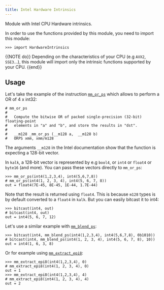 ```yaml
---
title: Intel Hardware Intrinsics
---
```


Module with Intel CPU Hardware intrinsics.

In order to use the functions provided by this module, you need to import this module:

```kalk
>>> import HardwareIntrinsics
```

{{NOTE do}}
Depending on the characteristics of your CPU (e.g `AVX2`, `SSE3`...), this module will import only the intrinsic functions supported by your CPU.
{{end}}

## Usage

Let's take the example of the instruction [`mm_or_ps`](/doc/api/intel/sse/#mm_or_ps) which allows to perform a OR of 4 x int32:

```kalk
# mm_or_ps
#
#   Compute the bitwise OR of packed single-precision (32-bit) floating-point 
#   elements in "a" and "b", and store the results in "dst".
#
#   __m128 _mm_or_ps (__m128 a,  __m128 b)
#   ORPS xmm, xmm/m128
```

The arguments `__m128` in the Intel documentation show that the function is expecting a 128-bit vector.

In `kalk`, a 128-bit vector is represented by e.g `bool4`, or `int4` or `float4` or `byte16` (and more). You can pass these vectors directly to `mm_or_ps`:

```kalk
>>> mm_or_ps(int4(1,2,3,4), int4(5,6,7,8))
# mm_or_ps(int4(1, 2, 3, 4), int4(5, 6, 7, 8))
out = float4(7E-45, 8E-45, 1E-44, 1.7E-44)
```

Note that the result is returned using `float4`. This is because `m128` types is by default converted to a `float4` in `kalk`.
But you can easily bitcast it to int4:

```kalk
>>> bitcast(int4, out)
# bitcast(int4, out)
out = int4(5, 6, 7, 12)
```

Let's use a similar example with [`mm_blend_ps`](/doc/api/intel/sse41/#mm_blend_ps):

```kalk
>>> bitcast(int4, mm_blend_ps(int4(1,2,3,4), int4(5,6,7,8), 0b1010))
# bitcast(int4, mm_blend_ps(int4(1, 2, 3, 4), int4(5, 6, 7, 8), 10))
out = int4(1, 6, 3, 8)
```

Or for example using [`mm_extract_epi8`](/doc/api/intel/sse41/#mm_extract_epi8):

```kalk
>>> mm_extract_epi8(int4(1,2,3,4), 0)
# mm_extract_epi8(int4(1, 2, 3, 4), 0)
out = 1
>>> mm_extract_epi8(int4(1,2,3,4), 4)
# mm_extract_epi8(int4(1, 2, 3, 4), 4)
out = 2
```